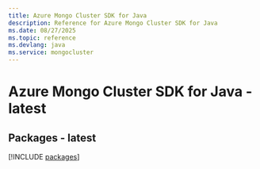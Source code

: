 ```yaml
---
title: Azure Mongo Cluster SDK for Java
description: Reference for Azure Mongo Cluster SDK for Java
ms.date: 08/27/2025
ms.topic: reference
ms.devlang: java
ms.service: mongocluster
---
```

# Azure Mongo Cluster SDK for Java - latest
## Packages - latest
[!INCLUDE [packages](mongo-cluster-index.md)]